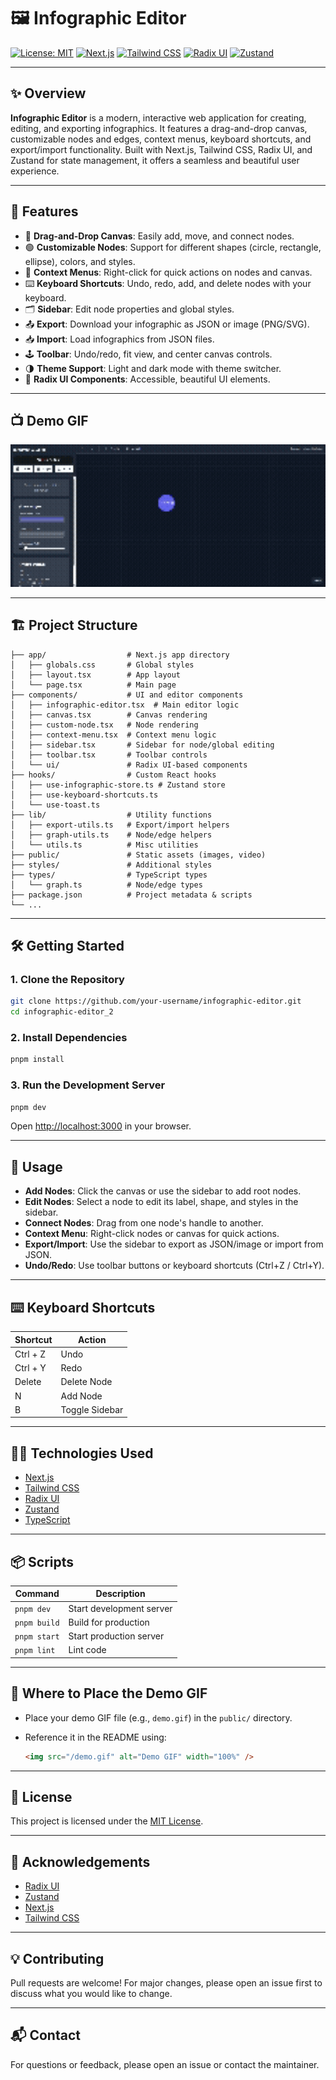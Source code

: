 # 🖼️ Infographic Editor

[![License: MIT](https://img.shields.io/badge/License-MIT-blue.svg)](LICENSE)
[![Next.js](https://img.shields.io/badge/Built%20with-Next.js-000?logo=nextdotjs)](https://nextjs.org/)
[![Tailwind CSS](https://img.shields.io/badge/Styled%20with-Tailwind%20CSS-38B2AC?logo=tailwindcss)](https://tailwindcss.com/)
[![Radix UI](https://img.shields.io/badge/UI%20Components-Radix%20UI-6E56CF?logo=radixui)](https://www.radix-ui.com/)
[![Zustand](https://img.shields.io/badge/State%20Management-Zustand-000?logo=zustand)](https://zustand-demo.pmnd.rs/)

---

## ✨ Overview

**Infographic Editor** is a modern, interactive web application for creating, editing, and exporting infographics. It features a drag-and-drop canvas, customizable nodes and edges, context menus, keyboard shortcuts, and export/import functionality. Built with Next.js, Tailwind CSS, Radix UI, and Zustand for state management, it offers a seamless and beautiful user experience.

---

## 🚀 Features

- 🎨 **Drag-and-Drop Canvas**: Easily add, move, and connect nodes.
- 🟢 **Customizable Nodes**: Support for different shapes (circle, rectangle, ellipse), colors, and styles.
- 🧩 **Context Menus**: Right-click for quick actions on nodes and canvas.
- ⌨️ **Keyboard Shortcuts**: Undo, redo, add, and delete nodes with your keyboard.
- 🗂️ **Sidebar**: Edit node properties and global styles.
- 📤 **Export**: Download your infographic as JSON or image (PNG/SVG).
- 📥 **Import**: Load infographics from JSON files.
- 🕹️ **Toolbar**: Undo/redo, fit view, and center canvas controls.
- 🌗 **Theme Support**: Light and dark mode with theme switcher.
- 🧩 **Radix UI Components**: Accessible, beautiful UI elements.

---


## 📺 Demo GIF

<p align="center">
  <img src="public/demo.gif" alt="Demo GIF" width="600" />
</p>


---

## 🏗️ Project Structure

```
├── app/                  # Next.js app directory
│   ├── globals.css       # Global styles
│   ├── layout.tsx        # App layout
│   └── page.tsx          # Main page
├── components/           # UI and editor components
│   ├── infographic-editor.tsx  # Main editor logic
│   ├── canvas.tsx        # Canvas rendering
│   ├── custom-node.tsx   # Node rendering
│   ├── context-menu.tsx  # Context menu logic
│   ├── sidebar.tsx       # Sidebar for node/global editing
│   ├── toolbar.tsx       # Toolbar controls
│   └── ui/               # Radix UI-based components
├── hooks/                # Custom React hooks
│   ├── use-infographic-store.ts # Zustand store
│   ├── use-keyboard-shortcuts.ts
│   └── use-toast.ts
├── lib/                  # Utility functions
│   ├── export-utils.ts   # Export/import helpers
│   ├── graph-utils.ts    # Node/edge helpers
│   └── utils.ts          # Misc utilities
├── public/               # Static assets (images, video)
├── styles/               # Additional styles
├── types/                # TypeScript types
│   └── graph.ts          # Node/edge types
├── package.json          # Project metadata & scripts
└── ...
```

---

## 🛠️ Getting Started

### 1. **Clone the Repository**

```sh
git clone https://github.com/your-username/infographic-editor.git
cd infographic-editor_2
```

### 2. **Install Dependencies**

```sh
pnpm install
```

### 3. **Run the Development Server**

```sh
pnpm dev
```

Open [http://localhost:3000](http://localhost:3000) in your browser.

---

## 📝 Usage

- **Add Nodes**: Click the canvas or use the sidebar to add root nodes.
- **Edit Nodes**: Select a node to edit its label, shape, and styles in the sidebar.
- **Connect Nodes**: Drag from one node's handle to another.
- **Context Menu**: Right-click nodes or canvas for quick actions.
- **Export/Import**: Use the sidebar to export as JSON/image or import from JSON.
- **Undo/Redo**: Use toolbar buttons or keyboard shortcuts (Ctrl+Z / Ctrl+Y).

---

## ⌨️ Keyboard Shortcuts

| Shortcut         | Action         |
|------------------|---------------|
| Ctrl + Z         | Undo          |
| Ctrl + Y         | Redo          |
| Delete           | Delete Node   |
| N                | Add Node      |
| B                | Toggle Sidebar|

---

## 🧑‍💻 Technologies Used

- [Next.js](https://nextjs.org/)
- [Tailwind CSS](https://tailwindcss.com/)
- [Radix UI](https://www.radix-ui.com/)
- [Zustand](https://zustand-demo.pmnd.rs/)
- [TypeScript](https://www.typescriptlang.org/)

---

## 📦 Scripts

| Command        | Description              |
|----------------|--------------------------|
| `pnpm dev`     | Start development server |
| `pnpm build`   | Build for production     |
| `pnpm start`   | Start production server  |
| `pnpm lint`    | Lint code                |

---

## 📁 Where to Place the Demo GIF

- Place your demo GIF file (e.g., `demo.gif`) in the `public/` directory.
- Reference it in the README using:

  ```markdown
  <img src="/demo.gif" alt="Demo GIF" width="100%" />
  ```

---

## 📄 License

This project is licensed under the [MIT License](LICENSE).

---

## 🙏 Acknowledgements

- [Radix UI](https://www.radix-ui.com/)
- [Zustand](https://zustand-demo.pmnd.rs/)
- [Next.js](https://nextjs.org/)
- [Tailwind CSS](https://tailwindcss.com/)

---

## 💡 Contributing

Pull requests are welcome! For major changes, please open an issue first to discuss what you would like to change.

---

## 📬 Contact

For questions or feedback, please open an issue or contact the maintainer.
